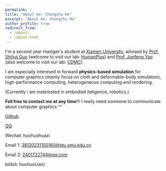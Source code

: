 ```yaml
---
permalink: /
title: "About me: Chengzhu He"
excerpt: "About me: Chengzhu He"
author_profile: true
redirect_from: 
  - /about/
  - /about.html
---
```


I'm a second year mastger's student at [Xiamen University]([https://eecs.pku.edu.cn/](https://www.xmu.edu.cn/)), advised by [Prof. Shihui Guo](https://informatics.xmu.edu.cn/info/1018/43139.htm) (welcome to visit our lab: [HumanPlus](https://www.humanplus.xyz/)) and [Prof. Junfeng Yao](https://film.xmu.edu.cn/info/1188/1375.htm) (also welcome to visit our lab: [CDMC](https://cdmc.xmu.edu.cn/)). 

I am especially interesed in forward **physics-based simulation** for computer graphics (mainly focus on cloth and deformable-body simulation), high-performance computing, heterogeneous computing and rendering. 

(Currently i am insterested in embodied iteligence, robotics.)

**Fell free to contact me at any time**!!! I really need someone to communicate about computer graphics ^^

[Github](https://github.com/ChengzhuUwU) 

[QQ](https://qm.qq.com/q/TtBqiKBya) 

Wechat: huohuohuazi

Email 1: 38120231150160@stu.xmu.edu.cn 

Email 2: 2401722744@qq.com

bilibili: huohuoUwU

